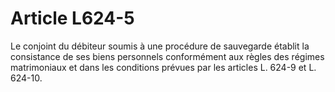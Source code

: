 # Article L624-5

Le conjoint du débiteur soumis à une procédure de sauvegarde établit la consistance de ses biens personnels conformément aux règles des régimes matrimoniaux et dans les conditions prévues par les articles L. 624-9 et L. 624-10.
